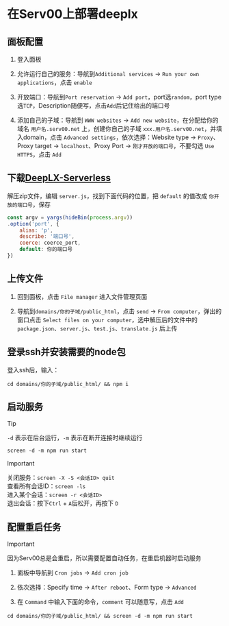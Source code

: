 # 在Serv00上部署deeplx



## 面板配置

1. 登入面板

2. 允许运行自己的服务：导航到`Additional services` → `Run your own applications`，点击 `enable`

3. 开放端口：导航到`Port reservation` → `Add port`，port选`random`，port type选`TCP`，Description随便写，点击`Add`后记住给出的端口号

4. 添加自己的子域：导航到 `WWW websites` → `Add new website`，在分配给你的域名 `用户名.serv00.net` 上，创建你自己的子域 `xxx.用户名.serv00.net`，并填入domain，点击 `Advanced settings`，依次选择：Website type -> `Proxy`、Proxy target -> `localhost`、Proxy Port -> `刚才开放的端口号`，不要勾选 `Use HTTPS`，点击 `Add`



## 下载[DeepLX-Serverless](https://github.com/guobao2333/DeepLX-Serverless/releases)

解压zip文件，编辑 `server.js`，找到下面代码的位置，把 `default` 的值改成 `你开放的端口号`，保存

```javascript
const argv = yargs(hideBin(process.argv))
.option('port', {
    alias: 'p',
    describe: '端口号',
    coerce: coerce_port,
    default: 你的端口号
})
```



## 上传文件

1. 回到面板，点击 `File manager` 进入文件管理页面

2. 导航到`domains/你的子域/public_html`，点击 `send` → `From computer`，弹出的窗口点击 `Select files on your computer`，选中解压后的文件中的 `package.json`、`server.js`、`test.js`、`translate.js` 后上传



## 登录ssh并安装需要的node包

登入ssh后，输入：

```shell
cd domains/你的子域/public_html/ && npm i
```



## 启动服务

> [!TIP]  
> `-d` 表示在后台运行，`-m` 表示在断开连接时继续运行

```shell
screen -d -m npm run start
```

> [!IMPORTANT]  
> 关闭服务：`screen -X -S <会话ID> quit`  
> 查看所有会话ID：`screen -ls`  
> 进入某个会话：`screen -r <会话ID>`  
> 退出会话：按下`Ctrl` + `A`后松开，再按下 `D`  



## 配置重启任务

> [!IMPORTANT]  
> 因为Serv00总是会重启，所以需要配置自动任务，在重启机器时启动服务

1. 面板中导航到 `Cron jobs` → `Add cron job`

2. 依次选择：Specify time → `After reboot`、Form type → `Advanced`

3. 在 `Command` 中输入下面的命令，`comment` 可以随意写，点击 `Add`

```shell
cd domains/你的子域/public_html/ && screen -d -m npm run start
```

